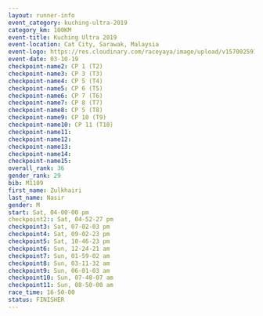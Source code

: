 ```yaml
---
layout: runner-info 
event_category: kuching-ultra-2019 
category_km: 100KM 
event-title: Kuching Ultra 2019
event-location: Cat City, Sarawak, Malaysia 
event-logo: https://res.cloudinary.com/raceyaya/image/upload/v1570025915/logo/kuching_ultra_jsvtue.jpg 
event-date: 03-10-19 
checkpoint-name2: CP 1 (T2) 
checkpoint-name3: CP 3 (T3) 
checkpoint-name4: CP 5 (T4) 
checkpoint-name5: CP 6 (T5) 
checkpoint-name6: CP 7 (T6) 
checkpoint-name7: CP 8 (T7) 
checkpoint-name8: CP 5 (T8) 
checkpoint-name9: CP 10 (T9) 
checkpoint-name10: CP 11 (T10) 
checkpoint-name11:  
checkpoint-name12: 
checkpoint-name13: 
checkpoint-name14: 
checkpoint-name15: 
overall_rank: 36
gender_rank: 29
bib: M1109
first_name: Zulkhairi
last_name: Nasir
gender: M
start: Sat, 04-00-00 pm
checkpoint2:: Sat, 04-52-27 pm
checkpoint3: Sat, 07-02-03 pm
checkpoint4: Sat, 09-02-23 pm
checkpoint5: Sat, 10-46-23 pm
checkpoint6: Sun, 12-24-21 am
checkpoint7: Sun, 01-59-02 am
checkpoint8: Sun, 03-11-32 am
checkpoint9: Sun, 06-01-03 am
checkpoint10: Sun, 07-48-07 am
checkpoint11: Sun, 08-50-00 am
race_time: 16-50-00
status: FINISHER
---
```

